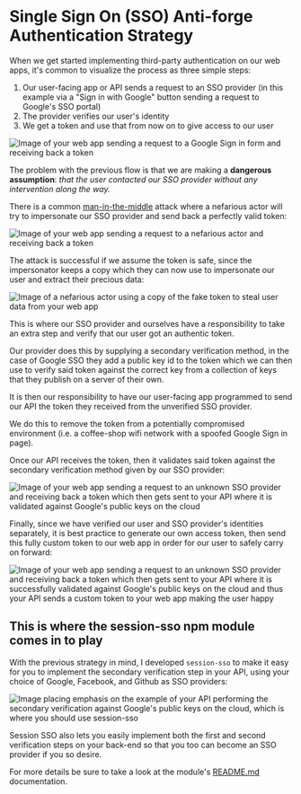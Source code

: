 # Single Sign On (SSO) Anti-forge Authentication Strategy

When we get started implementing third-party authentication on our web apps, it's common to
visualize the process as three simple steps:

1. Our user-facing app or API sends a request to an SSO provider (in this example via a "Sign in
with Google" button sending a request to Google's SSO portal)
2. The provider verifies our user's identity
3. We get a token and use that from now on to give access to our user

![Image of your web app sending a request to a Google Sign in form and receiving back a token](https://assets.jeanlescure.io/x48nxLE.png)

The problem with the previous flow is that we are making a **dangerous assumption**: _that the user
contacted our SSO provider without any intervention along the way._

There is a common [man-in-the-middle](https://en.wikipedia.org/wiki/Man-in-the-middle_attack) attack where a nefarious actor will try to impersonate our SSO provider
and send back a perfectly valid token:

![Image of your web app sending a request to a nefarious actor and receiving back a token](https://assets.jeanlescure.io/82lxBlTJ.png)

The attack is successful if we assume the token is safe, since the impersonator keeps a copy which
they can now use to impersonate our user and extract their precious data:

![Image of a nefarious actor using a copy of the fake token to steal user data from your web app](https://assets.jeanlescure.io/dSg0Bpd.png)

This is where our SSO provider and ourselves have a responsibility to take an extra step and verify
that our user got an authentic token.

Our provider does this by supplying a secondary verification method, in the case of Google SSO they
add a public key id to the token which we can then use to verify said token against the correct
key from a collection of keys that they publish on a server of their own.

It is then our responsibility to have our user-facing app programmed to send our API the token they
received from the unverified SSO provider.

We do this to remove the token from a potentially
compromised environment (i.e. a coffee-shop wifi network with a spoofed Google Sign in page).

Once our API receives the token, then it validates said token against the secondary verification
method given by our SSO provider:

![Image of your web app sending a request to an unknown SSO provider and receiving back a token which then gets sent to your API where it is validated against Google's public keys on the cloud](https://assets.jeanlescure.io/1f44oUag.png)

Finally, since we have verified our user and SSO provider's identities separately, it is best
practice to generate our own access token, then send this fully custom token to our web app in order for our user to safely carry on forward:

![Image of your web app sending a request to an unknown SSO provider and receiving back a token which then gets sent to your API where it is successfully validated against Google's public keys on the cloud and thus your API sends a custom token to your web app making the user happy](https://assets.jeanlescure.io/PRr53EM.png)

## This is where the session-sso npm module comes in to play

With the previous strategy in mind, I developed `session-sso` to make it easy for you to implement
the secondary verification step in your API, using your choice of Google, Facebook, and Github as
SSO providers:

![Image placing emphasis on the example of your API performing the secondary verification against Google's public keys on the cloud, which is where you should use session-sso](https://assets.jeanlescure.io/8AXpFOFr.png)

Session SSO also lets you easily implement both the first and second verification steps on your
back-end so that you too can become an SSO provider if you so desire.

For more details be sure to take a look at the module's [README.md](https://github.com/jeanlescure/session-sso/README.md) documentation.
